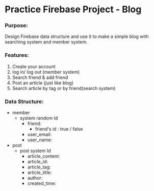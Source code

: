 # Practice Firebase Project - Blog

### Purpose:
Design Firebase data structure and use it to make a simple blog with searching system and member system.

### Features:

1. Create your account 
2. log in/ log out (member system)
3. Search friend & add friend
4. Post an article (just like blog)
5. Search article by tag or by friend(search system)

### Data Structure:

* member
    * system random Id
        * friend:
            * friend's id : true / false
        * user_email:
        * user_name:
* post
    * post system Id
        * article_content:
        * article_id:
        * article_tag:
        * article_title:
        * author:
        * created_time:
        
